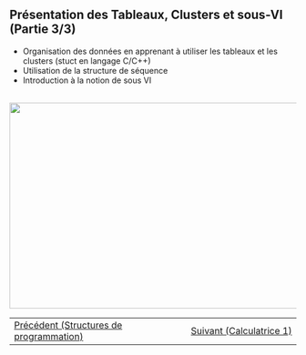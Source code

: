 <h2 dir="auto" id="h_4593207471541655104540764"><strong>Pr&eacute;sentation des Tableaux, Clusters et sous-VI (Partie 3/3)</strong></h2>

<ul dir="auto">
<li>Organisation des donn&eacute;es en apprenant &agrave; utiliser les tableaux et les clusters (stuct en langage C/C++)</li>
<li>Utilisation de la structure de s&eacute;quence</li>
<li>Introduction &agrave; la notion de sous VI</li>
</ul>

<p dir="auto"></p>
<p>&nbsp;<a href="https://www.youtube.com/watch?v=TtMW1skEqY8&list=PLtioRYPUn23qZI5o7T2YRwBJtOnd1qmXa&index=3&ab_channel=TechnologiesdeFrance%28TDF%29"><img src="Presentation des tableaux clusters et subvi.png" width="640" height="362" alt="" style="display: block; margin-left: auto; margin-right: auto;" /></a></p>

<p></p>
<p></p>
<table border="0" style="width: 100%; border-collapse: collapse; border-style: none;">
<tbody>
<tr>
<td style="width: 50%;"><a href="/A-2 Pr&eacute;sentation des Structures/">Pr&eacute;c&eacute;dent (Structures de programmation)</a></td>
<td style="width: 50%; text-align: right;"><a href="/A-3 Pr&eacute;sentation des Tableaux, Clusters et sous-VI/"></a><a href="/B-1 Application &agrave; la programmation - Calculatrice 1/">Suivant (Calculatrice 1)</a><a href="/A-3 Pr&eacute;sentation des Tableaux, Clusters et sous-VI/"></a></td>
</tr>
</tbody>
</table>
<p dir="auto" id="user-content-h_4774480761351655104528452" style="text-align: left;"></p>
